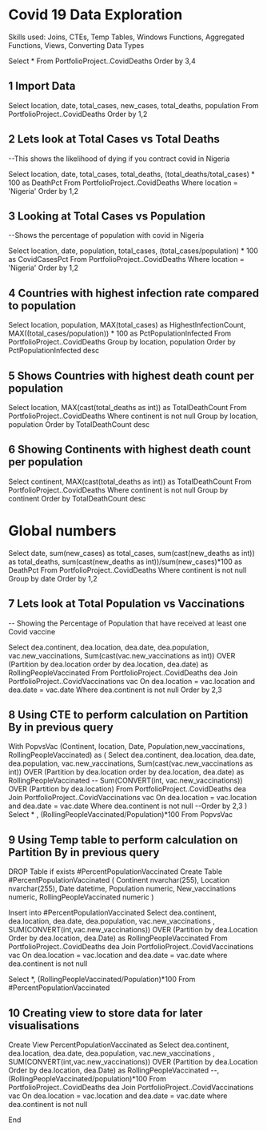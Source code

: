 
# Covid 19 Data Exploration

Skills used: Joins, CTEs, Temp Tables, Windows Functions, Aggregated Functions, Views, Converting Data Types

Select *
From PortfolioProject..CovidDeaths
Order by 3,4

## 1 Import Data

Select location, date, total_cases, new_cases, total_deaths, population
From PortfolioProject..CovidDeaths
Order by 1,2

## 2 Lets look at Total Cases vs Total Deaths 
--This shows the likelihood of dying if you contract covid in Nigeria

Select location, date, total_cases, total_deaths, (total_deaths/total_cases) * 100 as DeathPct 
From PortfolioProject..CovidDeaths
Where location = 'Nigeria'
Order by 1,2

## 3 Looking at Total Cases vs Population
--Shows the percentage of population with covid in Nigeria

Select location, date, population, total_cases, (total_cases/population) * 100 as CovidCasesPct 
From PortfolioProject..CovidDeaths
Where location = 'Nigeria'
Order by 1,2

## 4 Countries with highest infection rate compared to population

Select location, population, MAX(total_cases) as HighestInfectionCount, MAX((total_cases/population)) * 100 as PctPopulationInfected
From PortfolioProject..CovidDeaths
Group by location, population
Order by PctPopulationInfected desc

## 5 Shows Countries with highest death count per population

Select location,  MAX(cast(total_deaths as int)) as TotalDeathCount
From PortfolioProject..CovidDeaths
Where continent is not null
Group by location, population
Order by TotalDeathCount desc


## 6 Showing Continents with highest death count per population

Select continent,  MAX(cast(total_deaths as int)) as TotalDeathCount
From PortfolioProject..CovidDeaths
Where continent is not null
Group by continent
Order by TotalDeathCount desc


# Global numbers 

Select date, sum(new_cases) as total_cases, sum(cast(new_deaths as int)) as total_deaths, sum(cast(new_deaths as int))/sum(new_cases)*100 as DeathPct 
From PortfolioProject..CovidDeaths
Where continent is not null
Group by date 
Order by 1,2

## 7 Lets look at Total Population vs Vaccinations
-- Showing the Percentage of Population that have received at least one Covid vaccine

Select dea.continent, dea.location, dea.date, dea.population, vac.new_vaccinations,
Sum(cast(vac.new_vaccinations as int)) OVER (Partition by dea.location order by dea.location, dea.date) as RollingPeopleVaccinated
From PortfolioProject..CovidDeaths dea
Join PortfolioProject..CovidVaccinations vac
	On dea.location = vac.location
	and dea.date = vac.date
Where dea.continent is not null
Order by 2,3


## 8 Using CTE to perform calculation on Partition By in previous query 

With PopvsVac (Continent, location, Date, Population,new_vaccinations, RollingPeopleVaccinated)
as
(
Select dea.continent, dea.location, dea.date, dea.population, vac.new_vaccinations,
Sum(cast(vac.new_vaccinations as int)) OVER (Partition by dea.location order by dea.location, dea.date) as RollingPeopleVaccinated
-- Sum(CONVERT(int, vac.new_vaccinations)) OVER (Partition by dea.location)
From PortfolioProject..CovidDeaths dea
Join PortfolioProject..CovidVaccinations vac
	On dea.location = vac.location
	and dea.date = vac.date
Where dea.continent is not null
--Order by 2,3
)
Select * , (RollingPeopleVaccinated/Population)*100 
From PopvsVac


## 9 Using Temp table to perform calculation on Partition By in previous query

DROP Table if exists #PercentPopulationVaccinated
Create Table #PercentPopulationVaccinated
(
Continent nvarchar(255),
Location nvarchar(255),
Date datetime,
Population numeric,
New_vaccinations numeric,
RollingPeopleVaccinated numeric
)

Insert into #PercentPopulationVaccinated
Select dea.continent, dea.location, dea.date, dea.population, vac.new_vaccinations
, SUM(CONVERT(int,vac.new_vaccinations)) OVER (Partition by dea.Location Order by dea.location, dea.Date) as RollingPeopleVaccinated
From PortfolioProject..CovidDeaths dea
	Join PortfolioProject..CovidVaccinations vac
	On dea.location = vac.location
	and dea.date = vac.date
where dea.continent is not null 

	
Select *, (RollingPeopleVaccinated/Population)*100
From #PercentPopulationVaccinated


## 10 Creating view to store data for later visualisations

Create View PercentPopulationVaccinated as
Select dea.continent, dea.location, dea.date, dea.population, vac.new_vaccinations
, SUM(CONVERT(int,vac.new_vaccinations)) OVER (Partition by dea.Location Order by dea.location, dea.Date) as RollingPeopleVaccinated
--, (RollingPeopleVaccinated/population)*100
From PortfolioProject..CovidDeaths dea
Join PortfolioProject..CovidVaccinations vac
	On dea.location = vac.location
	and dea.date = vac.date
where dea.continent is not null 

End


